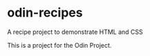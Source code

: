 # odin-recipes
A recipe project to demonstrate HTML and CSS

This is a project for the Odin Project.
